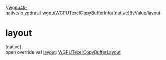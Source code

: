 //[wgpu4k-native](../../../../index.md)/[io.ygdrasil.wgpu](../../index.md)/[WGPUTexelCopyBufferInfo](../index.md)/[[native]ByValue](index.md)/[layout](layout.md)

# layout

[native]\
open override val [layout](layout.md): [WGPUTexelCopyBufferLayout](../../-w-g-p-u-texel-copy-buffer-layout/index.md)